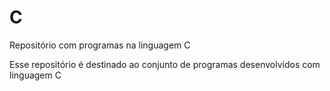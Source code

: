 # C
Repositório com programas na linguagem C


Esse repositório é destinado ao conjunto de programas desenvolvidos com linguagem C
